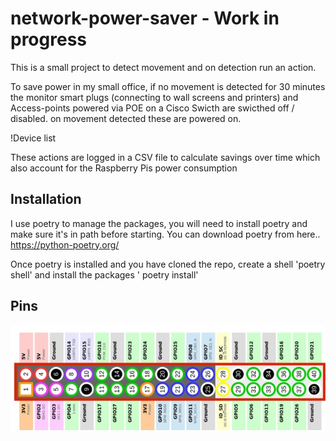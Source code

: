 # network-power-saver - Work in progress

This is a small project to detect movement and on detection run an action. 

To save power in my small office, if no movement is detected for 30 minutes the monitor smart plugs (connecting to wall screens and printers) and Access-points powered via POE on a Cisco Swicth are swicthed off / disabled. on movement detected these are powered on.

!Device list

These actions are logged in a CSV file to calculate savings over time which also account for the Raspberry Pis power consumption 

## Installation
I use poetry to manage the packages, you will need to install poetry and make sure it's in path before starting. You can download poetry from here.. https://python-poetry.org/

Once poetry is installed and you have cloned the repo, create a shell 'poetry shell' and install the packages ' poetry install'

## Pins

![alt text](https://github.com/grevster/network-power-saver/blob/main/images/pi-pins.jpg?raw=true)